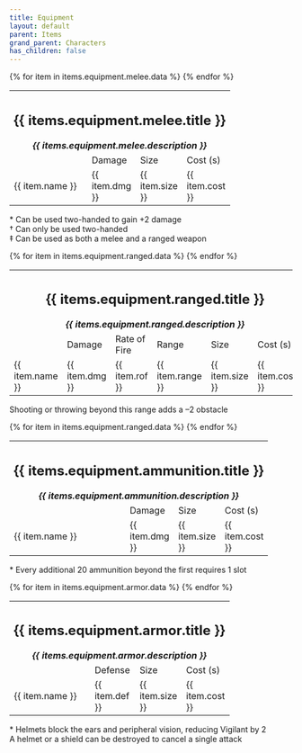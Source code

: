```yaml
---
title: Equipment
layout: default
parent: Items
grand_parent: Characters
has_children: false
---
```


<table class="single">
  <colgroup>
    <col />
    <col style="width: 80px" />
    <col style="width: 80px" />
    <col style="width: 80px" />
  </colgroup>
  <tr>
    <th colspan="4">
      <h2> {{ items.equipment.melee.title }} </h2>
      <em> {{ items.equipment.melee.description }}</em>
    </th>
  </tr>
  <tr>
    <td class="blank"></td>
    <td class="center">Damage</td>
    <td class="center">Size</td>
    <td class="center">Cost (s)</td>
  </tr>
  {% for item in items.equipment.melee.data %}
    <tr>
      <td>{{ item.name }}</td>
      <td class="center">{{ item.dmg }}</td>
      <td class="center">{{ item.size }}</td>
      <td class="center">{{ item.cost }}</td>
    </tr>
  {% endfor %}
</table>

\* Can be used two-handed to gain +2 damage  
† Can only be used two-handed  
‡ Can be used as both a melee and a ranged weapon

<div class="spacer-xl"></div>

<table class="single">
  <colgroup>
    <col />
    <col style="width: 80px" />
    <col style="width: 80px" />
    <col style="width: 80px" />
    <col style="width: 80px" />
    <col style="width: 80px" />
  </colgroup>
  <tr>
    <th colspan="6">
      <h2> {{ items.equipment.ranged.title }} </h2>
      <em> {{ items.equipment.ranged.description }}</em>
    </th>
  </tr>
  <tr>
    <td class="blank"></td>
    <td class="center">Damage</td>
    <td class="center">Rate of Fire</td>
    <td class="center">Range</td>
    <td class="center">Size</td>
    <td class="center">Cost (s)</td>
  </tr>
  {% for item in items.equipment.ranged.data %}
    <tr>
      <td>{{ item.name }}</td>
      <td class="center">{{ item.dmg }}</td>
      <td class="center">{{ item.rof }}</td>
      <td class="center">{{ item.range }}</td>
      <td class="center">{{ item.size }}</td>
      <td class="center">{{ item.cost }}</td>
    </tr>
  {% endfor %}
</table>

Shooting or throwing beyond this range adds a –2 obstacle

<div class="spacer-xl"></div>

<table class="single">
  <colgroup>
    <col />
    <col style="width: 80px" />
    <col style="width: 80px" />
    <col style="width: 80px" />
  </colgroup>
  <tr>
    <th colspan="4">
      <h2> {{ items.equipment.ammunition.title }} </h2>
      <em> {{ items.equipment.ammunition.description }}</em>
    </th>
  </tr>
  <tr>
    <td class="blank"></td>
    <td class="center">Damage</td>
    <td class="center">Size</td>
    <td class="center">Cost (s)</td>
  </tr>
  {% for item in items.equipment.ranged.data %}
    <tr>
      <td>{{ item.name }}</td>
      <td class="center">{{ item.dmg }}</td>
      <td class="center">{{ item.size }}</td>
      <td class="center">{{ item.cost }}</td>
    </tr>
  {% endfor %}
</table>

\* Every additional 20 ammunition beyond the first requires 1 slot

<div class="spacer-xl"></div>

<table class="single">
  <colgroup>
    <col />
    <col style="width: 80px" />
    <col style="width: 80px" />
    <col style="width: 80px" />
  </colgroup>
  <tr>
    <th colspan="4">
      <h2> {{ items.equipment.armor.title }} </h2>
      <em> {{ items.equipment.armor.description }}</em>
    </th>
  </tr>
  <tr>
    <td class="blank"></td>
    <td class="center">Defense</td>
    <td class="center">Size</td>
    <td class="center">Cost (s)</td>
  </tr>
  {% for item in items.equipment.armor.data %}
    <tr>
      <td>{{ item.name }}</td>
      <td class="center">{{ item.def }}</td>
      <td class="center">{{ item.size }}</td>
      <td class="center">{{ item.cost }}</td>
    </tr>
  {% endfor %}
</table>

\* Helmets block the ears and peripheral vision, reducing Vigilant by 2<br>
A helmet or a shield can be destroyed to cancel a single attack
